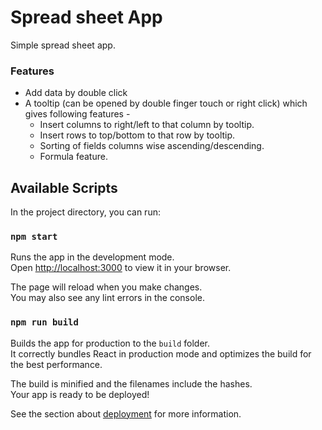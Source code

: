 # Spread sheet App

Simple spread sheet app.

### Features
- Add data by double click
- A tooltip (can be opened by double finger touch or right click) which gives following features -
    - Insert columns to right/left to that column by tooltip.
    - Insert rows to top/bottom to that row by tooltip.
    - Sorting of fields columns wise ascending/descending.
    - Formula feature.

## Available Scripts

In the project directory, you can run:

### `npm start`

Runs the app in the development mode.\
Open [http://localhost:3000](http://localhost:3000) to view it in your browser.

The page will reload when you make changes.\
You may also see any lint errors in the console.

### `npm run build`

Builds the app for production to the `build` folder.\
It correctly bundles React in production mode and optimizes the build for the best performance.

The build is minified and the filenames include the hashes.\
Your app is ready to be deployed!

See the section about [deployment](https://facebook.github.io/create-react-app/docs/deployment) for more information.
